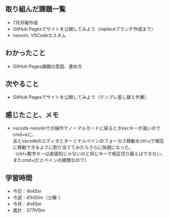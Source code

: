 ## 取り組んだ課題一覧
- 7月月報作成
- GitHub Pagesでサイトを公開してみよう（replaceブランチ作成まで）
- neovim, VSCodeカスタム
## わかったこと
- GitHub Pages課題の意図、進め方
## 次やること
- GitHub Pagesでサイトを公開してみよう（テンプレ差し替え作業）
## 感じたこと、メモ
- vscode-neovimでの操作でノーマルモードに戻るときescキーが遠いのでcmd+kに、<br>あとvscodeのエディタとターミナルペインのフォーカス移動をctrl+jで相互に移動できるように割り当ててみたらさらに快適になった。<br>（ctrl+数字キーは直感的じゃないのと同じキーで相互切り替えはできない、またcmd+jだとペインの開閉なので）
## 学習時間
- 今日：4h45m
- 今週：41h00m（土曜-）
- 今月：4h45m
- 累計：377h15m